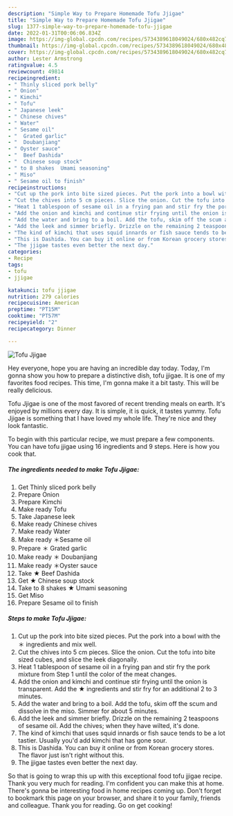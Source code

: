 ```yaml
---
description: "Simple Way to Prepare Homemade Tofu Jjigae"
title: "Simple Way to Prepare Homemade Tofu Jjigae"
slug: 1377-simple-way-to-prepare-homemade-tofu-jjigae
date: 2022-01-31T00:06:06.834Z
image: https://img-global.cpcdn.com/recipes/5734389618049024/680x482cq70/tofu-jjigae-recipe-main-photo.jpg
thumbnail: https://img-global.cpcdn.com/recipes/5734389618049024/680x482cq70/tofu-jjigae-recipe-main-photo.jpg
cover: https://img-global.cpcdn.com/recipes/5734389618049024/680x482cq70/tofu-jjigae-recipe-main-photo.jpg
author: Lester Armstrong
ratingvalue: 4.5
reviewcount: 49814
recipeingredient:
- " Thinly sliced pork belly"
- " Onion"
- " Kimchi"
- " Tofu"
- " Japanese leek"
- " Chinese chives"
- " Water"
- " Sesame oil"
- "  Grated garlic"
- "  Doubanjiang"
- " Oyster sauce"
- "  Beef Dashida"
- "  Chinese soup stock"
- " to 8 shakes  Umami seasoning"
- " Miso"
- " Sesame oil to finish"
recipeinstructions:
- "Cut up the pork into bite sized pieces. Put the pork into a bowl with the ＊ ingredients and mix well."
- "Cut the chives into 5 cm pieces. Slice the onion. Cut the tofu into bite sized cubes, and slice the leek diagonally."
- "Heat 1 tablespoon of sesame oil in a frying pan and stir fry the pork mixture from Step 1 until the color of the meat changes."
- "Add the onion and kimchi and continue stir frying until the onion is transparent. Add the ★ ingredients and stir fry for an additional 2 to 3 minutes."
- "Add the water and bring to a boil. Add the tofu, skim off the scum and dissolve in the miso. Simmer for about 5 minutes."
- "Add the leek and simmer briefly. Drizzle on the remaining 2 teaspoons of sesame oil. Add the chives; when they have wilted, it&#39;s done."
- "The kind of kimchi that uses squid innards or fish sauce tends to be a lot tastier.  Usually you&#39;d add kimchi that has gone sour."
- "This is Dashida. You can buy it online or from Korean grocery stores. The flavor just isn&#39;t right without this."
- "The jjigae tastes even better the next day."
categories:
- Recipe
tags:
- tofu
- jjigae

katakunci: tofu jjigae 
nutrition: 279 calories
recipecuisine: American
preptime: "PT15M"
cooktime: "PT57M"
recipeyield: "2"
recipecategory: Dinner

---
```



![Tofu Jjigae](https://img-global.cpcdn.com/recipes/5734389618049024/680x482cq70/tofu-jjigae-recipe-main-photo.jpg)

Hey everyone, hope you are having an incredible day today. Today, I'm gonna show you how to prepare a distinctive dish, tofu jjigae. It is one of my favorites food recipes. This time, I'm gonna make it a bit tasty. This will be really delicious.

Tofu Jjigae is one of the most favored of recent trending meals on earth. It's enjoyed by millions every day. It is simple, it is quick, it tastes yummy. Tofu Jjigae is something that I have loved my whole life. They're nice and they look fantastic.




To begin with this particular recipe, we must prepare a few components. You can have tofu jjigae using 16 ingredients and 9 steps. Here is how you cook that.

<!--inarticleads1-->

##### The ingredients needed to make Tofu Jjigae:

1. Get  Thinly sliced pork belly
1. Prepare  Onion
1. Prepare  Kimchi
1. Make ready  Tofu
1. Take  Japanese leek
1. Make ready  Chinese chives
1. Make ready  Water
1. Make ready  ＊Sesame oil
1. Prepare  ＊ Grated garlic
1. Make ready  ＊ Doubanjiang
1. Make ready  ＊Oyster sauce
1. Take  ★ Beef Dashida
1. Get  ★ Chinese soup stock
1. Take  to 8 shakes ★ Umami seasoning
1. Get  Miso
1. Prepare  Sesame oil to finish




<!--inarticleads2-->

##### Steps to make Tofu Jjigae:

1. Cut up the pork into bite sized pieces. Put the pork into a bowl with the ＊ ingredients and mix well.
1. Cut the chives into 5 cm pieces. Slice the onion. Cut the tofu into bite sized cubes, and slice the leek diagonally.
1. Heat 1 tablespoon of sesame oil in a frying pan and stir fry the pork mixture from Step 1 until the color of the meat changes.
1. Add the onion and kimchi and continue stir frying until the onion is transparent. Add the ★ ingredients and stir fry for an additional 2 to 3 minutes.
1. Add the water and bring to a boil. Add the tofu, skim off the scum and dissolve in the miso. Simmer for about 5 minutes.
1. Add the leek and simmer briefly. Drizzle on the remaining 2 teaspoons of sesame oil. Add the chives; when they have wilted, it&#39;s done.
1. The kind of kimchi that uses squid innards or fish sauce tends to be a lot tastier.  Usually you&#39;d add kimchi that has gone sour.
1. This is Dashida. You can buy it online or from Korean grocery stores. The flavor just isn&#39;t right without this.
1. The jjigae tastes even better the next day.




So that is going to wrap this up with this exceptional food tofu jjigae recipe. Thank you very much for reading. I'm confident you can make this at home. There's gonna be interesting food in home recipes coming up. Don't forget to bookmark this page on your browser, and share it to your family, friends and colleague. Thank you for reading. Go on get cooking!
